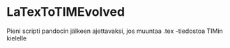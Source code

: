 # LaTexToTIMEvolved
Pieni scripti pandocin jälkeen ajettavaksi, jos muuntaa .tex -tiedostoa TIMin kielelle
